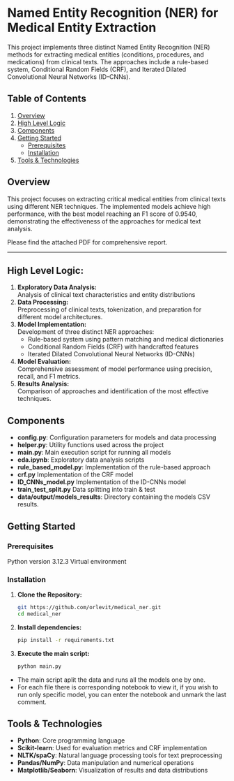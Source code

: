 # Named Entity Recognition (NER) for Medical Entity Extraction
This project implements three distinct Named Entity Recognition (NER) methods for extracting medical entities (conditions, procedures, and medications) from clinical texts. The approaches include a rule-based system, Conditional Random Fields (CRF), and Iterated Dilated Convolutional Neural Networks (ID-CNNs).

## Table of Contents
1. [Overview](#overview)
2. [High Level Logic](#high-level-logic)
3. [Components](#components)
4. [Getting Started](#getting-started)
   - [Prerequisites](#prerequisites)
   - [Installation](#installation)
5. [Tools & Technologies](#tools--technologies)

## Overview
This project focuses on extracting critical medical entities from clinical texts using different NER techniques. The implemented models achieve high performance, with the best model reaching an F1 score of 0.9540, demonstrating the effectiveness of the approaches for medical text analysis.

Please find the attached PDF for comprehensive report.

---
## High Level Logic:
1. **Exploratory Data Analysis:**  
   Analysis of clinical text characteristics and entity distributions
2. **Data Processing:**  
   Preprocessing of clinical texts, tokenization, and preparation for different model architectures.
3. **Model Implementation:**  
   Development of three distinct NER approaches:
   - Rule-based system using pattern matching and medical dictionaries
   - Conditional Random Fields (CRF) with handcrafted features
   - Iterated Dilated Convolutional Neural Networks (ID-CNNs)
4. **Model Evaluation:**  
   Comprehensive assessment of model performance using precision, recall, and F1 metrics.
5. **Results Analysis:**  
   Comparison of approaches and identification of the most effective techniques.

## Components
- **config.py**: Configuration parameters for models and data processing
- **helper.py**: Utility functions used across the project
- **main.py**: Main execution script for running all models
- **eda.ipynb**: Exploratory data analysis scripts
- **rule_based_model.py**: Implementation of the rule-based approach
- **crf.py** Implementation of the CRF model
- **ID_CNNs_model.py** Implementation of the ID-CNNs model
- **train_test_split.py**  Data splitting into train & test
- **data/output/models_results**: Directory containing the models CSV results.

## Getting Started
### Prerequisites
Python version 3.12.3 
Virtual environment

### Installation
1. **Clone the Repository:**
   ```bash
   git https://github.com/orlevit/medical_ner.git
   cd medical_ner
   ```
2. **Install dependencies:**
   ```bash
   pip install -r requirements.txt
   ```
3. **Execute the main script:**
   ```bash
   python main.py
   ```
* The main script aplit the data and runs all the models one by one.
* For each file there is corresponding notebook to view it, if you wish to run only specific model, you can enter the notebook and unmark the last comment.

## Tools & Technologies
- **Python**: Core programming language
- **Scikit-learn**: Used for evaluation metrics and CRF implementation
- **NLTK/spaCy**: Natural language processing tools for text preprocessing
- **Pandas/NumPy**: Data manipulation and numerical operations
- **Matplotlib/Seaborn**: Visualization of results and data distributions
